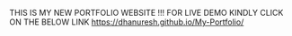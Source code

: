 THIS IS MY NEW PORTFOLIO WEBSITE !!!
FOR LIVE DEMO KINDLY CLICK ON THE BELOW LINK 
https://dhanuresh.github.io/My-Portfolio/
